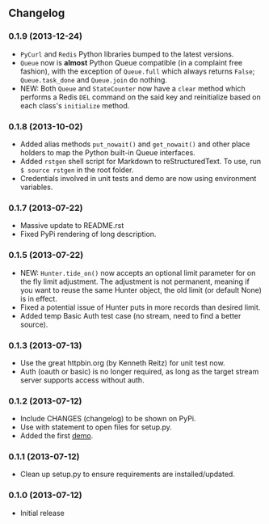 ## Changelog

### 0.1.9 (2013-12-24)

* `PyCurl` and `Redis` Python libraries bumped to the latest versions.
* `Queue` now is __almost__ Python Queue compatible (in a complaint free fashion), with the exception of `Queue.full` which always returns `False`; `Queue.task_done` and `Queue.join` do nothing.
* NEW: Both `Queue` and `StateCounter` now have a `clear` method which performs a Redis `DEL` command on the said key and reinitialize based on each class's `initialize` method.

### 0.1.8 (2013-10-02)

* Added alias methods `put_nowait()` and `get_nowait()` and other place holders to map the Python built-in Queue interfaces.
* Added `rstgen` shell script for Markdown to reStructuredText. To use, run `$ source rstgen` in the root folder.
* Credentials involved in unit tests and demo are now using environment variables.

### 0.1.7 (2013-07-22)

* Massive update to README.rst
* Fixed PyPi rendering of long description.

### 0.1.5 (2013-07-22)

* NEW: `Hunter.tide_on()` now accepts an optional limit parameter for on the fly limit adjustment. The adjustment is not permanent, meaning if you want to reuse the same Hunter object, the old limit (or default None) is in effect.
* Fixed a potential issue of Hunter puts in more records than desired limit.
* Added temp Basic Auth test case (no stream, need to find a better source).

### 0.1.3 (2013-07-13)

* Use the great httpbin.org (by Kenneth Reitz) for unit test now.
* Auth (oauth or basic) is no longer required, as long as the target stream server supports access without auth.

### 0.1.2 (2013-07-12)

* Include CHANGES (changelog) to be shown on PyPi.
* Use with statement to open files for setup.py.
* Added the first [demo](https://github.com/amoa/tidehunter/tree/master/demo).

### 0.1.1 (2013-07-12)

* Clean up setup.py to ensure requirements are installed/updated.

### 0.1.0 (2013-07-12)

* Initial release
